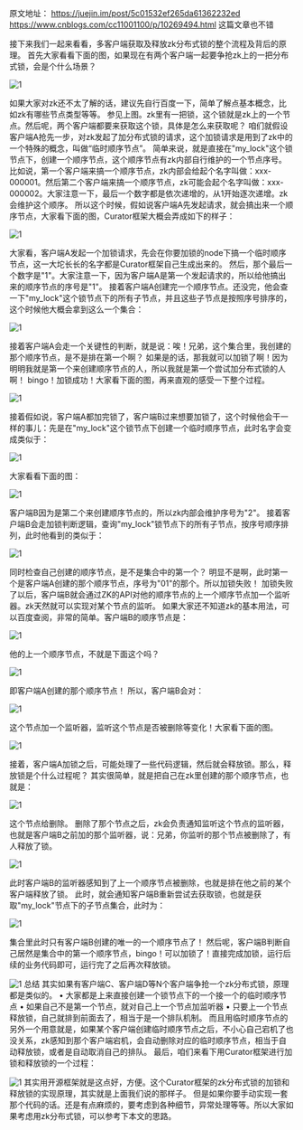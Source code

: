 原文地址：
https://juejin.im/post/5c01532ef265da61362232ed
https://www.cnblogs.com/cc11001100/p/10269494.html 这篇文章也不错

接下来我们一起来看看，多客户端获取及释放zk分布式锁的整个流程及背后的原理。
首先大家看看下面的图，如果现在有两个客户端一起要争抢zk上的一把分布式锁，会是个什么场景？

![1](images/10-1.png)

如果大家对zk还不太了解的话，建议先自行百度一下，简单了解点基本概念，比如zk有哪些节点类型等等。
参见上图。zk里有一把锁，这个锁就是zk上的一个节点。然后呢，两个客户端都要来获取这个锁，具体是怎么来获取呢？
咱们就假设客户端A抢先一步，对zk发起了加分布式锁的请求，这个加锁请求是用到了zk中的一个特殊的概念，叫做“临时顺序节点”。
简单来说，就是直接在"my_lock"这个锁节点下，创建一个顺序节点，这个顺序节点有zk内部自行维护的一个节点序号。
比如说，第一个客户端来搞一个顺序节点，zk内部会给起个名字叫做：xxx-000001。然后第二个客户端来搞一个顺序节点，zk可能会起个名字叫做：xxx-000002。大家注意一下，最后一个数字都是依次递增的，从1开始逐次递增。zk会维护这个顺序。
所以这个时候，假如说客户端A先发起请求，就会搞出来一个顺序节点，大家看下面的图，Curator框架大概会弄成如下的样子：

![1](images/10-2.png)

大家看，客户端A发起一个加锁请求，先会在你要加锁的node下搞一个临时顺序节点，这一大坨长长的名字都是Curator框架自己生成出来的。
然后，那个最后一个数字是"1"。大家注意一下，因为客户端A是第一个发起请求的，所以给他搞出来的顺序节点的序号是"1"。
接着客户端A创建完一个顺序节点。还没完，他会查一下"my_lock"这个锁节点下的所有子节点，并且这些子节点是按照序号排序的，这个时候他大概会拿到这么一个集合：

![1](images/10-3.png)

接着客户端A会走一个关键性的判断，就是说：唉！兄弟，这个集合里，我创建的那个顺序节点，是不是排在第一个啊？
如果是的话，那我就可以加锁了啊！因为明明我就是第一个来创建顺序节点的人，所以我就是第一个尝试加分布式锁的人啊！
bingo！加锁成功！大家看下面的图，再来直观的感受一下整个过程。

![1](images/10-4.png)

接着假如说，客户端A都加完锁了，客户端B过来想要加锁了，这个时候他会干一样的事儿：先是在"my_lock"这个锁节点下创建一个临时顺序节点，此时名字会变成类似于：

![1](images/10-5.png)

大家看看下面的图：

![1](images/10-6.png)

客户端B因为是第二个来创建顺序节点的，所以zk内部会维护序号为"2"。
接着客户端B会走加锁判断逻辑，查询"my_lock"锁节点下的所有子节点，按序号顺序排列，此时他看到的类似于：

![1](images/10-7.png)

同时检查自己创建的顺序节点，是不是集合中的第一个？
明显不是啊，此时第一个是客户端A创建的那个顺序节点，序号为"01"的那个。所以加锁失败！
加锁失败了以后，客户端B就会通过ZK的API对他的顺序节点的上一个顺序节点加一个监听器。zk天然就可以实现对某个节点的监听。
如果大家还不知道zk的基本用法，可以百度查阅，非常的简单。客户端B的顺序节点是：

![1](images/10-8.png)

他的上一个顺序节点，不就是下面这个吗？

![1](images/10-9.png)

即客户端A创建的那个顺序节点！
所以，客户端B会对：

![1](images/10-10.png)

这个节点加一个监听器，监听这个节点是否被删除等变化！大家看下面的图。

![1](images/10-11.png)

接着，客户端A加锁之后，可能处理了一些代码逻辑，然后就会释放锁。那么，释放锁是个什么过程呢？
其实很简单，就是把自己在zk里创建的那个顺序节点，也就是：

![1](images/10-12.png)

这个节点给删除。
删除了那个节点之后，zk会负责通知监听这个节点的监听器，也就是客户端B之前加的那个监听器，说：兄弟，你监听的那个节点被删除了，有人释放了锁。

![1](images/10-13.png)

此时客户端B的监听器感知到了上一个顺序节点被删除，也就是排在他之前的某个客户端释放了锁。
此时，就会通知客户端B重新尝试去获取锁，也就是获取"my_lock"节点下的子节点集合，此时为：

![1](images/10-14.png)

集合里此时只有客户端B创建的唯一的一个顺序节点了！
然后呢，客户端B判断自己居然是集合中的第一个顺序节点，bingo！可以加锁了！直接完成加锁，运行后续的业务代码即可，运行完了之后再次释放锁。

![1](images/10-15.png)
总结
其实如果有客户端C、客户端D等N个客户端争抢一个zk分布式锁，原理都是类似的。
•	大家都是上来直接创建一个锁节点下的一个接一个的临时顺序节点
•	如果自己不是第一个节点，就对自己上一个节点加监听器
•	只要上一个节点释放锁，自己就排到前面去了，相当于是一个排队机制。
而且用临时顺序节点的另外一个用意就是，如果某个客户端创建临时顺序节点之后，不小心自己宕机了也没关系，zk感知到那个客户端宕机，会自动删除对应的临时顺序节点，相当于自动释放锁，或者是自动取消自己的排队。
最后，咱们来看下用Curator框架进行加锁和释放锁的一个过程：

![1](images/10-16.png)
其实用开源框架就是这点好，方便。这个Curator框架的zk分布式锁的加锁和释放锁的实现原理，其实就是上面我们说的那样子。
但是如果你要手动实现一套那个代码的话。还是有点麻烦的，要考虑到各种细节，异常处理等等。所以大家如果考虑用zk分布式锁，可以参考下本文的思路。
 



